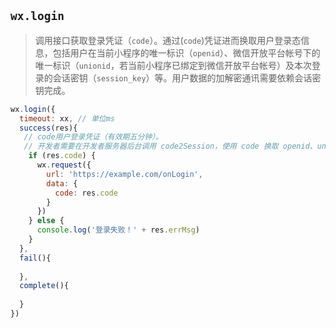 ## `wx.login`

> 调用接口获取登录凭证（`code`）。通过(`code`)凭证进而换取用户登录态信息，包括用户在当前小程序的唯一标识（`openid`）、微信开放平台帐号下的唯一标识（`unionid`，若当前小程序已绑定到微信开放平台帐号）及本次登录的会话密钥（`session_key`）等。用户数据的加解密通讯需要依赖会话密钥完成。

```js
wx.login({
  timeout: xx, // 单位ms
  success(res){
   // code用户登录凭证（有效期五分钟）。
   // 开发者需要在开发者服务器后台调用 code2Session，使用 code 换取 openid、unionid、session_key 等信息
    if (res.code) {
      wx.request({
        url: 'https://example.com/onLogin',
        data: {
          code: res.code
        }
      })
    } else {
      console.log('登录失败！' + res.errMsg)
    }
  },
  fail(){
    
  },
  complete(){
    
  }
})
```

